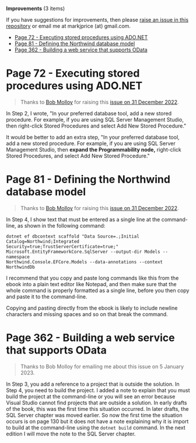 **Improvements** (3 items)

If you have suggestions for improvements, then please [raise an issue in this repository](https://github.com/markjprice/apps-services-net7/issues) or email me at markjprice (at) gmail.com.

- [Page 72 - Executing stored procedures using ADO.NET](#page-72---executing-stored-procedures-using-adonet)
- [Page 81 - Defining the Northwind database model](#page-81---defining-the-northwind-database-model)
- [Page 362 - Building a web service that supports OData](#page-362---building-a-web-service-that-supports-odata)

# Page 72 - Executing stored procedures using ADO.NET

> Thanks to [Bob Molloy](https://github.com/BobMolloy) for raising this [issue on 31 December 2022](https://github.com/markjprice/apps-services-net7/issues/3).

In Step 2, I wrote, "In your preferred database tool, add a new stored procedure. For example, if you are using 
SQL Server Management Studio, then right-click Stored Procedures and select Add New Stored Procedure."

It would be better to add an extra step, "In your preferred database tool, add a new stored procedure. For example, if you are using SQL Server Management Studio, then **expand the Programmability node,** right-click Stored Procedures, and select Add New Stored Procedure."

# Page 81 - Defining the Northwind database model

> Thanks to [Bob Molloy](https://github.com/BobMolloy) for raising this [issue on 31 December 2022](https://github.com/markjprice/apps-services-net7/issues/4).

In Step 4, I show text that must be entered as a single line at the command-line, as shown in the following command:
```
dotnet ef dbcontext scaffold "Data Source=.;Initial 
Catalog=Northwind;Integrated Security=true;TrustServerCertificate=true;" 
Microsoft.EntityFrameworkCore.SqlServer --output-dir Models --namespace 
Northwind.Console.EFCore.Models --data-annotations --context NorthwindDb
```

I recommend that you copy and paste long commands like this from the ebook into a plain text editor like Notepad, and then make sure that the whole command is properly formatted as a single line, before you then copy and paste it to the command-line. 

Copying and pasting directly from the ebook is likely to include newline characters and missing spaces and so on that break the command.

# Page 362 - Building a web service that supports OData

> Thanks to Bob Molloy for emailing me about this issue on 5 January 2023.

In Step 3, you add a reference to a project that is outside the solution. In Step 4, you need to build the project. I added a note to explain that you must build the project at the command-line or you will see an error because Visual Studio cannot find projects that are outside a solution. In early drafts of the book, this was the first time this situation occurred. In later drafts, the SQL Server chapter was moved earlier. So now the first time the situation occurs is on page 130 but it does not have a note explaining why it is import to build at the command-line using the `dotnet build` command. In the next edition I will move the note to the SQL Server chapter.
